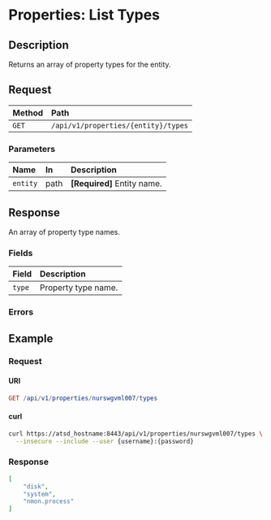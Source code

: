 # Properties: List Types

## Description

Returns an array of property types for the entity.

## Request

| **Method** | **Path** |
|:---|:---|
| `GET` | `/api/v1/properties/{entity}/types` |

### Parameters

| **Name** | **In** | **Description** |
|:---|:---|:---|
| `entity` | path | **[Required]** Entity name. |

## Response

An array of property type names.

### Fields

| **Field** | **Description** |
|:---|:---|
| `type` | Property type name. |

### Errors

## Example

### Request

#### URI

```elm
GET /api/v1/properties/nurswgvml007/types
```

#### curl

```bash
curl https://atsd_hostname:8443/api/v1/properties/nurswgvml007/types \
  --insecure --include --user {username}:{password}
```

### Response

```json
[
    "disk",
    "system",
    "nmon.process"
]
```